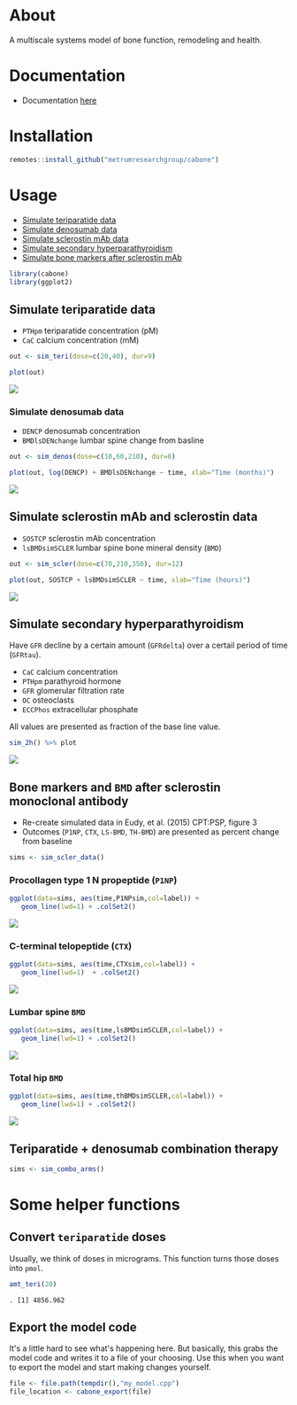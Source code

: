 
About
=====

A multiscale systems model of bone function, remodeling and health.

Documentation
=============

-   Documentation [here](vignettes/modeldoc.Rmd)

Installation
============

``` r
remotes::install_github("metrumresearchgroup/cabone")
```

Usage
=====

-   [Simulate teriparatide data](#teri)
-   [Simulate denosumab data](#denos)
-   [Simulate sclerostin mAb data](#scler)
-   [Simulate secondary hyperparathyroidism](#hyper)
-   [Simulate bone markers after sclerostin mAb](#scler2)

``` r
library(cabone)
library(ggplot2)
```

<a name="teri"></a>

Simulate teriparatide data
--------------------------

-   `PTHpm` teriparatide concentration (pM)
-   `CaC` calcium concentration (mM)

``` r
out <- sim_teri(dose=c(20,40), dur=9)

plot(out)
```

![](inst/img/README-unnamed-chunk-4-1.png)

<a name="denos"></a>

### Simulate denosumab data

-   `DENCP` denosumab concentration
-   `BMDlsDENchange` lumbar spine change from basline

``` r
out <- sim_denos(dose=c(10,60,210), dur=6)

plot(out, log(DENCP) + BMDlsDENchange ~ time, xlab="Time (months)")
```

![](inst/img/README-unnamed-chunk-5-1.png)

<a name="scler"></a>

Simulate sclerostin mAb and sclerostin data
-------------------------------------------

-   `SOSTCP` sclerostin mAb concentration
-   `lsBMDsimSCLER` lumbar spine bone mineral density (`BMD`)

``` r
out <- sim_scler(dose=c(70,210,350), dur=12)

plot(out, SOSTCP + lsBMDsimSCLER ~ time, xlab="Time (hours)")
```

![](inst/img/README-unnamed-chunk-6-1.png)

<a name="hyper"></a>

Simulate secondary hyperparathyroidism
--------------------------------------

Have `GFR` decline by a certain amount (`GFRdelta`) over a certail period of time (`GFRtau`).

-   `CaC` calcium concentration
-   `PTHpm` parathyroid hormone
-   `GFR` glomerular filtration rate
-   `OC` osteoclasts
-   `ECCPhos` extracellular phosphate

All values are presented as fraction of the base line value.

``` r
sim_2h() %>% plot
```

![](inst/img/README-unnamed-chunk-7-1.png)

<a name="scler2"></a>

Bone markers and `BMD` after sclerostin monoclonal antibody
-----------------------------------------------------------

-   Re-create simulated data in Eudy, et al. (2015) CPT:PSP, figure 3
-   Outcomes (`P1NP`, `CTX`, `LS-BMD`, `TH-BMD`) are presented as percent change from baseline

``` r
sims <- sim_scler_data()
```

### Procollagen type 1 N propeptide (`P1NP`)

``` r
ggplot(data=sims, aes(time,P1NPsim,col=label)) + 
   geom_line(lwd=1) + .colSet2()
```

![](inst/img/README-unnamed-chunk-9-1.png)

### C-terminal telopeptide (`CTX`)

``` r
ggplot(data=sims, aes(time,CTXsim,col=label)) + 
   geom_line(lwd=1)  + .colSet2()
```

![](inst/img/README-unnamed-chunk-10-1.png)

### Lumbar spine `BMD`

``` r
ggplot(data=sims, aes(time,lsBMDsimSCLER,col=label)) + 
   geom_line(lwd=1) + .colSet2()
```

![](inst/img/README-unnamed-chunk-11-1.png)

### Total hip `BMD`

``` r
ggplot(data=sims, aes(time,thBMDsimSCLER,col=label)) + 
   geom_line(lwd=1) + .colSet2()
```

![](inst/img/README-unnamed-chunk-12-1.png)

Teriparatide + denosumab combination therapy
--------------------------------------------

``` r
sims <- sim_combo_arms()
```

Some helper functions
=====================

Convert `teriparatide` doses
----------------------------

Usually, we think of doses in micrograms. This function turns those doses into `pmol`.

``` r
amt_teri(20)
```

    . [1] 4856.962

Export the model code
---------------------

It's a little hard to see what's happening here. But basically, this grabs the model code and writes it to a file of your choosing. Use this when you want to export the model and start making changes yourself.

``` r
file <- file.path(tempdir(),"my_model.cpp")
file_location <- cabone_export(file)
```
